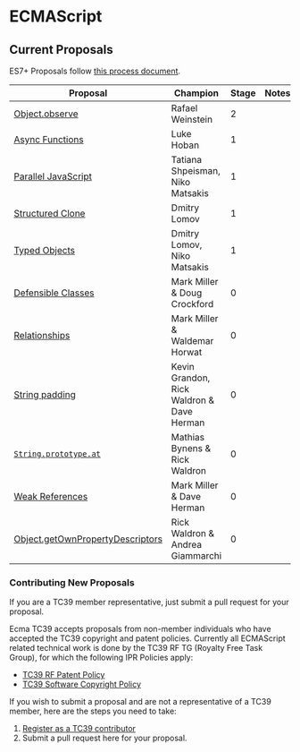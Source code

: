 ECMAScript
====


## Current Proposals
ES7+ Proposals follow [this process document](https://docs.google.com/document/d/1QbEE0BsO4lvl7NFTn5WXWeiEIBfaVUF7Dk0hpPpPDzU).

| Proposal                                                                                             | Champion      | Stage | Notes
| ------------------------------------------------------------------------------------                 |-------------- | ------|------
| [Object.observe](http://wiki.ecmascript.org/doku.php?id=harmony:observe)                                |Rafael Weinstein     |2      |
| [Async Functions](https://github.com/lukehoban/ecmascript-asyncawait)                                |Luke Hoban     |1      |
| [Parallel JavaScript](http://wiki.ecmascript.org/doku.php?id=strawman:data_parallelism)              |Tatiana Shpeisman, Niko Matsakis     |1      |
| [Structured Clone](https://github.com/dslomov-chromium/ecmascript-structured-clone)       |Dmitry Lomov   |1
| [Typed Objects](https://github.com/dslomov-chromium/typed-objects-es7)       |Dmitry Lomov, Niko Matsakis   |1
| [Defensible Classes](http://wiki.ecmascript.org/doku.php?id=strawman:defensible_classes) | Mark Miller & Doug Crockford | 0
| [Relationships](http://wiki.ecmascript.org/doku.php?id=strawman:relationships) | Mark Miller & Waldemar Horwat | 0
| [String padding](http://wiki.ecmascript.org/doku.php?id=strawman:string_padding) | Kevin Grandon, Rick Waldron & Dave Herman | 0     |
| [`String.prototype.at`](https://github.com/mathiasbynens/String.prototype.at) | Mathias Bynens & Rick Waldron | 0     |
| [Weak References](http://wiki.ecmascript.org/doku.php?id=strawman:weakreferences) | Mark Miller & Dave Herman | 0
| [Object.getOwnPropertyDescriptors](https://gist.github.com/WebReflection/9353781) | Rick Waldron & Andrea Giammarchi | 0

### Contributing New Proposals
If you are a TC39 member representative, just submit a pull request for your proposal.

Ecma TC39 accepts proposals from non-member individuals who have accepted the TC39 copyright and patent policies. Currently all ECMAScript related technical work is done by the TC39 RF TG (Royalty Free Task Group), for which the following IPR Policies apply:

  * [TC39 RF Patent Policy](http://www.ecma-international.org/memento/TC39%20policy/Ecma%20Experimental%20TC39%20Royalty-Free%20Patent%20Policy.pdf)
  * [TC39 Software Copyright Policy](http://www.ecma-international.org/memento/TC39%20experimental%20policy.htm) 

If you wish to submit a proposal and are not a representative of a TC39 member, here are the steps you need to take:

  1.  [Register as a TC39 contributor](http://www.ecma-international.org/memento/register_TC39_Royalty_Free_Task_Group.php)
  2. Submit a pull request here for your proposal.
